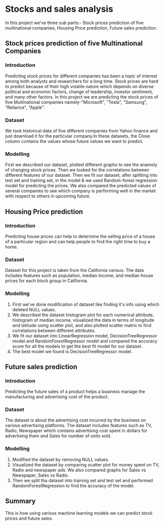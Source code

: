 # **Stocks and sales analysis**
In this project we've three sub parts:- Stock prices prediction of five multinational companies, Housing Price prediction, Future sales prediction.

## **Stock prices prediction of five Multinational Companies**

### Introduction
Predicting stock prices for different companies has been a topic of interest among both analysts and researchers for a long time. Stock prices are hard to predict because of their high volatile nature which depends on diverse political and economic factors, change of leadership, investor sentiment, and many other factors.
In this project we are predicting the stock prices of five Multinational companies namely-"Microsoft", "Tesla", "Samsung", "Reliance", "Apple". 

### Dataset
We took historical data of five different companies from Yahoo finance and just download it for the particular company.In these datasets, the Close column contains the values whose future values we want to predict.

### Modelling
First we described our dataset, plotted different graphs to see the anamoly of changing stock prices. Then we looked for the correlations between different features of our dataset. Then we fit our dataset, after splitting into test set and training set, in the model & we used Random-forest regression model for predicting the prices.
We also compared the predicted values of several companies to see which company is performing well in the market with respect to others in upcoming future.


## **Housing Price prediction**

### Introduction
Predicting house prices can help to determine the selling price of a house of a particular region and can help people to find the right time to buy a home. 

### Dataset
Dataset for this project is taken  from the California census. The data includes features such as population, median income, and median house prices for each block group in California.

### Modelling
1. First we've done modification of dataset like finding it's info using which deleted NULL values.
2. We described the dataset histogram  plot for each numerical attribute, histogram of median income, visualized the data in terms of longitude and latitude using scatter plot, and also plotted scatter matrix to find correlations between different attributes.
3. We fit our dataset into LinearRegression model, DecisionTreeRegressor model and RandomForestRegressor model and compared the accuracy score for all the models to get the best fit model for our dataset.
4. The best model we found is DecisionTreeRegressor model.

## **Future sales prediction**

### Introduction
Predicting the future sales of a product helps a business manage the manufacturing and advertising cost of the product.

### Dataset
The dataset is about the advertising cost incurred by the business on various advertising platforms. The dataset includes features such as TV, Radio, Newspaper which contains advertising cost spent in dollars for advertising them and Sales for number of units sold.

### Modelling
1. Modified the dataset by removing NULL values.
2. Visualized the dataset by comparing scatter plot for money spent on TV, Radio and newspaper ads. We also compared graphs for  Sales vs Newspaper, Sales vs Radio.
3. Then we split tha dataset into training set and test set and performed RandomForestRegression to find the accuracy of the model.

## Summary
This is how using various machine learning models we can predict stock prices and future sales.


